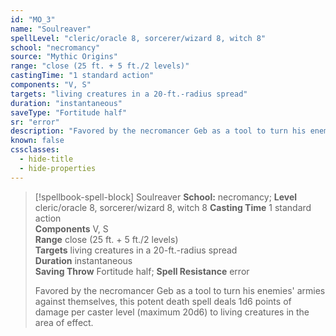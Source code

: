 ```yaml
---
id: "MO_3"
name: "Soulreaver"
spellLevel: "cleric/oracle 8, sorcerer/wizard 8, witch 8"
school: "necromancy"
source: "Mythic Origins"
range: "close (25 ft. + 5 ft./2 levels)"
castingTime: "1 standard action"
components: "V, S"
targets: "living creatures in a 20-ft.-radius spread"
duration: "instantaneous"
saveType: "Fortitude half"
sr: "error"
description: "Favored by the necromancer Geb as a tool to turn his enemies' armies against themselves, this potent death spell deals 1d6 points of damage per caster level (maximum 20d6) to living creatures in the area of effect."
known: false
cssclasses:
  - hide-title
  - hide-properties
---
```


> [!spellbook-spell-block] Soulreaver
> **School:** necromancy; **Level** cleric/oracle 8, sorcerer/wizard 8, witch 8
> **Casting Time** 1 standard action  
> **Components** V, S  
> **Range** close (25 ft. + 5 ft./2 levels)  
> **Targets** living creatures in a 20-ft.-radius spread  
> **Duration** instantaneous  
> **Saving Throw** Fortitude half; **Spell Resistance** error
> 
> Favored by the necromancer Geb as a tool to turn his enemies' armies against themselves, this potent death spell deals 1d6 points of damage per caster level (maximum 20d6) to living creatures in the area of effect.